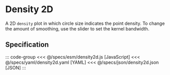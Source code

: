 <script setup>
  import Example from '../components/Example.vue';
  import { reset } from '@uwdata/vgplot';
  reset();
</script>

# Density 2D

A 2D `density` plot in which circle size indicates the point density.
To change the amount of smoothing, use the slider to set the kernel bandwidth.


<Example spec="/specs/yaml/density2d.yaml" />

## Specification

::: code-group
<<< @/specs/esm/density2d.js [JavaScript]
<<< @/specs/yaml/density2d.yaml [YAML]
<<< @/specs/json/density2d.json [JSON]
:::

